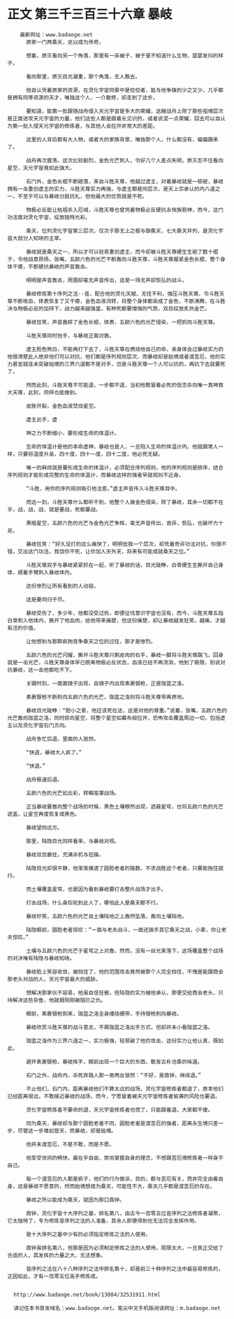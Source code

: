 # 正文 第三千三百三十六章 暴岐
        最新网址：www.badaoge.net
          原家一门两桑天，足以成为传奇。
      
          想着，原灭看向另一个角落，那里有一床被子，被子里不知道什么生物，瑟瑟发抖的样子。
      
          看向那里，原灭目光凝重，那个角落，无人敢去。
      
          他自认凭着原家的资源，在灵化宇宙同辈中是佼佼者，能与他争锋的少之又少，几乎都是拥有同等资源的天才，唯独这个人，一介散修，却走到了这步。
      
          要知道，能第一批跟随战舟侵入天元宇宙是多大的荣耀，这艘战舟上除了那些祖境层次是正面进攻天元宇宙的力量，他们这些人都是跟着长见识的，或者说混一点荣耀，回去可以自认为第一批入侵天元宇宙的修炼者，与其他人会拉开非常大的差距。
      
          这里的人背后都有大人物，或者大的家族背景，唯独那个人，什么都没有，偏偏跟来了。
      
          战舟再次震荡，这次比较剧烈，金色光芒刺入，令好几个人差点失明，原灭忍不住看向星空，天元宇宙竟如此强大。
      
          石门外，金色长棍不断砸落，来自斗胜天尊，他越过虚主，对着暴岐就是一顿砸，暴岐拥有一击重创虚主的实力，斗胜天尊实力再强，与虚主都是同层次，是天上宗承认的内八道之一，不至于可以与暴岐分庭抗礼，但他最大的优势就是不死。
      
          物极必反能让枯祖杀入厄域，斗胜天尊也曾凭着物极必反硬抗永恒族箭神，而今，这门功法面对灵化宇宙，绽放独特光彩。
      
          桑天，位列灵化宇宙第三层次，仅次于那无上之极与御桑天，七大桑天并列，是灵化宇宙大部分人知晓的主宰。
      
          暴岐就是桑天之一，所以才可以轻易重创虚主，而今却被斗胜天尊硬生生砸了数十棍子，令他战意昂扬，张嘴，五颜六色的光芒不断轰向斗胜天尊，斗胜天尊握紧金色长棍，整个身体干瘪，不断硬抗暴岐的声音轰击。
      
          明明是声音轰击，周围却毫无声音传出，这是一场无声却恢弘的战斗。
      
          暴岐修炼第十序列之法--音，配合他的灵化天赋，无往不利，强压斗胜天尊，令斗胜天尊不断咳血，体表恢复了又干瘪，金色血液流转，将整个身体都染成了金色，不断沸腾，在斗胜决与物极必反的加持下，战力越来越强盛，有种死都要增强的气势，双目绽放炙热金芒。
      
          暴岐狂笑，声音轰碎了金色长棍，体表，五颜六色的光芒侵染，一把抓向斗胜天尊。
      
          斗胜天尊同时抬手，与暴岐正面对轰。
      
          虚主脸色煞白，不能再打下去了，斗胜天尊在燃烧他自己的命，亲身体会过暴岐实力的他很清楚此人绝非他们可以对抗，他们都是序列规则层次，而暴岐却是始境或者渡苦厄，他的实力甚至就连未突破始境的三界六道都不是对手，岂是斗胜天尊一个人可以抗的，再抗下去就要死了。
      
          然而此刻，斗胜天尊不可能退，一步都不退，当初他敢冒着必死的信念杀向唯一真神救大天尊，此刻，同样也能做到。
      
          皮肤开裂，金色血液焚烧星空。
      
          虚主出手，虚
      
          神之力不断缩小，要形成生命的体温计。
      
          生命的体温计是他的本命虚神，暴岐也是人，一旦陷入生命的体温计内，他就跟常人一样，只要将温度升高，四十度，四十一度，四十二度，他必死无疑。
      
          唯一的麻烦就是要形成生命的体温计，必须配合序列规则，他的序列规则是排序，结合序列规则才能形成完整的生命的体温计，而暴岐这样的强者早就规则不近身。
      
          “斗胜，用你的序列规则吸引他注意。”虚主声音传入斗胜天尊耳中。
      
          而这一刻，斗胜天尊什么都听不到，他整个人被金色侵染，除了暴岐，其余一切都不在乎，战，战，战，就是要战，死都要战。
      
          黑暗星空，五颜六色的光芒与金色光芒争辉，毫无声音传出，诡异，恢弘，也破坏力十足。
      
          暴岐狂笑：“好久没打的这么痛快了，明明低我一个层次，却凭着奇异功法对抗，你很不错，交出这门功法，我饶你不死，让你加入天外天，将来有可能成就桑天之位。”
      
          斗胜天尊双手与暴岐紧紧抓在一起，听了暴岐的话，目光陡睁，白骨硬生生撕开自己身体，顺着手臂刺入暴岐体内。
      
          这份惨烈让所有看到的人动容。
      
          这是要同归于尽。
      
          暴岐受伤了，多少年，他都没受过伤，即便征伐意识宇宙也没有，而今，斗胜天尊五指白骨刺入他体内，撕开了他血肉，给他带来痛楚，但这份痛楚，却让暴岐越发狂笑，越痛，才越有活的价值。
      
          让他想到与那群疯狗竞争桑天之位的过往，那才是惨烈。
      
          五颜六色的光芒闪耀，撕开斗胜天尊只剩皮肉的右手，暴岐一脚将斗胜天尊踹飞，回身就是一击光芒，斗胜天尊身体早已脱离物极必反状态，血液已经不再流淌，他到了极限，别说对抗暴岐，这一击他都吃不下。
      
          关键时刻，一面面镜子出现，自镜子内出现素裹银枪，正是珈蓝之洛。
      
          素裹银枪不断刺向五颜六色的光芒，珈蓝之洛则将斗胜天尊带离原地。
      
          暴岐目光陡睁：“胆小之辈，他应该死在这，这是对他的尊重。”说着，张嘴，五颜六色的光芒轰向珈蓝之洛，同时掠向星空，将整个星空如幕布般拉开，恐怖攻击覆盖周边一切，包括虚主以及灵化宇宙石门方向。
      
          战舟急忙后退，里面的人骇然。
      
          “快退，暴岐大人疯了。”
      
          “快退。”
      
          战舟极速后退。
      
          五颜六色的光芒如云彩，转瞬笼罩战场。
      
          正当暴岐要轰向整个战场的时候，黑色土壤穆然出现，遮蔽星穹，也将五颜六色的光芒遮盖，让星空再度恢复成黑色。
      
          暴岐望向远方。
      
          那里，陆隐目光同样看来，与暴岐对视。
      
          暴岐双目癫狂，充满杀机与狂躁。
      
          陆隐目光却很平静，他渐渐摸透了圆脸老者的路数，不求战胜这个老者，只要能拖住就行。
      
          而土壤覆盖星穹，也是因为看到暴岐要打击整片战场才出手。
      
          打击战场，什么身后轮到此人了，哪怕此人是桑天都不行。
      
          暴岐狞笑，五颜六色的光芒自土壤陆地之上轰然坠落，轰向土壤陆地。
      
          陆隐眼前，圆脸老者惊叹：“一面与老夫战斗，一面还插手其它桑天之战，小辈，你让老夫惊叹。”
      
          土壤与五颜六色的光芒于星穹之上对轰，然而，没有一丝光束落下，这场覆盖整个战场的对决唯有陆隐与暴岐知晓。
      
          暴岐脸上笑容收敛，被挡住了，他的范围攻击竟然被那个人完全挡住，不愧是能跟商会那老头对战的人，天元宇宙最大的威胁。
      
          想解决那家伙不容易，他虽自信狂傲，但陆隐的实力被他承认，那便交给商会老头，只待解决这些杂鱼，他就报刚刚被阻拦之仇。
      
          眼前，素裹银枪刺来，珈蓝之洛全身缠绕绷带，手持银枪刺向暴岐。
      
          暴岐欣赏斗胜天尊的战斗意志，不屑珈蓝之洛出手方式，但却并未小看珈蓝之洛。
      
          珈蓝之洛作为三界六道之一，实力极强，轻易破了他的攻击，这份实力让他认真，既如此。
      
          避开素裹银枪，暴岐挥手，眼前出现一个巨大的东西，散发古朴沧桑的味道。
      
          石门之外，战舟内，杀死弃路人那一男两女骇然：“不好，是鼎钟，继续退。”
      
          不止他们，石门内，距离暴岐他们不算太远的战场，灵化宇宙修炼者都退了，原本他们已经距离很远，不敢接近暴岐的战场，而今，宁愿冒着被天元宇宙修炼者偷袭的风险也要退。
      
          灵化宇宙修炼者不要命的退，天元宇宙修炼者也慌了，只能跟着退，大家都不傻。
      
          同为桑天，暴岐却与那个圆脸老者不同，圆脸老者是渡苦厄的强者，距离永生境只差一步，尽管这一步难如登天，而暴岐，却是始境。
      
          他并未渡苦厄，不是不敢，而是不愿。
      
          他享受世间的畅快，最在乎自由，崇尚掌握自身的理念，不想跟苦厄境修炼者一样身不由己。
      
          每一个渡苦厄的人都是疯子，他们的行为做派，目的，都与苦厄有关，而非完全由着自身，这是暴岐不愿意的，然而始境想成为桑天，可能性不大，桑天几乎都是渡苦厄的存在。
      
          暴岐之所以能成为桑天，就因为那口鼎钟。
      
          鼎钟，灵化宇宙十大序列之基，排名第八，由古今一百零五位音序列之法修炼者凝聚，它太独特了，专为修炼音序列之法的人准备，其余人即便得到也无法完全发挥作用。
      
          是十大序列之基中少有的必须指定修炼之法的人使用。
      
          鼎钟虽排名第八，但那是因为必须制定修炼之法的人使用，局限太大，一旦真正交给了合适的人，其发挥的力量之大，无法想象。
      
          音序列之法在八十八种序列之法中排名第十，却是前三十种序列之法中最容易修炼的，正因如此，才有一百零五位高手修炼成。
      
      
      http://www.badaoge.net/book/13084/32531911.html
      
      请记住本书首发域名：www.badaoge.net。笔尖中文手机版阅读网址：m.badaoge.net